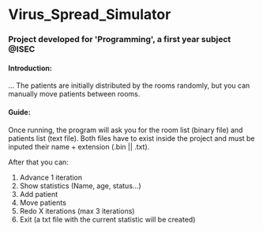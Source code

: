 # Virus_Spread_Simulator

### Project developed for 'Programming', a first year subject @ISEC

#### Introduction:
...
The patients are initially distributed by the rooms randomly, but you can manually move patients between rooms.

#### Guide:

Once running, the program will ask you for the room list (binary file) and patients list (text file). Both files have to exist inside the project and must be inputed their name + extension (.bin || .txt).

After that you can:
1. Advance 1 iteration
2. Show statistics (Name, age, status...)
3. Add patient
4. Move patients
5. Redo X iterations (max 3 iterations)
6. Exit (a txt file with the current statistic will be created)

